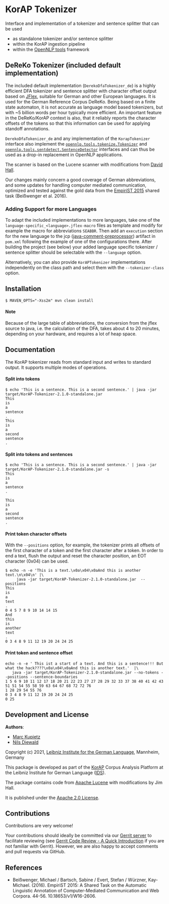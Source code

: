 # KorAP Tokenizer
Interface and implementation of a tokenizer and sentence splitter that can be used

* as standalone tokenizer and/or sentence splitter
* within the KorAP ingestion pipeline
* within the [OpenNLP tools](https://opennlp.apache.org) framework

## DeReKo Tokenizer (included default implementation)
The included default implementation (`DerekoDfaTokenizer_de`) is a highly efficient DFA tokenizer and sentence splitter with character offset output based on [JFlex](https://www.jflex.de/), suitable for German and other European languages.
It is used for the German Reference Corpus DeReKo. Being based on a finite state automaton, 
it is not accurate as language model based tokenizers, but with ~5 billion words per hour typically more efficient.
An important feature in the DeReKo/KorAP context is also, that it reliably reports the character offsets of the tokens 
so that this information can be used for applying standoff annotations.
 
`DerekoDfaTokenizer_de` and any implementation of the `KorapTokenizer` interface also implement the [`opennlp.tools.tokenize.Tokenizer`](https://opennlp.apache.org/docs/1.8.2/apidocs/opennlp-tools/opennlp/tools/tokenize/Tokenizer.html)
and [`opennlp.tools.sentdetect.SentenceDetector`](https://opennlp.apache.org/docs/1.8.2/apidocs/opennlp-tools/opennlp/tools/sentdetect/SentenceDetector.html)
interfaces and can thus be used as a drop-in replacement in OpenNLP applications.

The scanner is based on the Lucene scanner with modifications from [David Hall](https://github.com/dlwh).  

Our changes mainly concern a good coverage of German abbreviations, 
and some updates for handling computer mediated communication, optimized and tested against the gold data from the [EmpiriST 2015](https://sites.google.com/site/empirist2015/) shared task (Beißwenger et al. 2016).

### Adding Support for more Languages
To adapt the included implementations to more languages, take one of the `language-specific_<language>.jflex-macro` files as template and 
modify for example the macro for abbreviations `SEABBR`. Then add an `execution` section for the new language
to the jcp ([java-comment-preprocessor](https://github.com/raydac/java-comment-preprocessor)) artifact in `pom.xml` following the example of one of the configurations there.
After building the project (see below) your added language specific tokenizer / sentence splitter should be selectable with the `--language` option.

Alternatively, you can also provide `KorAPTokenizer` implementations independently on the class path and select them with the `--tokenizer-class` option.

## Installation
```shell script
$ MAVEN_OPTS="-Xss2m" mvn clean install
```
#### Note
Because of the large table of abbreviations, the conversion from the jflex source to java,
i.e. the calculation of the DFA, takes about 4 to 20 minutes, depending on your hardware,
and requires a lot of heap space.

## Documentation
The KorAP tokenizer reads from standard input and writes to standard output. It supports multiple modes of operations.

#### Split into tokens
```
$ echo 'This is a sentence. This is a second sentence.' | java -jar target/KorAP-Tokenizer-2.1.0-standalone.jar
This
is
a
sentence
.
This
is
a
second
sentence
.

```
#### Split into tokens and sentences
```
$ echo 'This is a sentence. This is a second sentence.' | java -jar target/KorAP-Tokenizer-2.1.0-standalone.jar -s
This
is
a
sentence
.

This
is
a
second
sentence
.

```

#### Print token character offsets
With the `--positions` option, for example, the tokenizer prints all offsets of the first character of a token and the first character after a token.
In order to end a text, flush the output and reset the character position, an EOT character (0x04) can be used.
```
$ echo -n -e 'This is a text.\x0a\x04\x0aAnd this is another text.\n\x04\n' |\
     java -jar target/KorAP-Tokenizer-2.1.0-standalone.jar  --positions
This
is
a
text
.
0 4 5 7 8 9 10 14 14 15
And
this
is
another
text
.
0 3 4 8 9 11 12 19 20 24 24 25
```
#### Print token and sentence offset
```
echo -n -e ' This ist a start of a text. And this is a sentence!!! But what the hack????\x0a\x04\x0aAnd this is another text.'  |\
   java -jar target/KorAP-Tokenizer-2.1.0-standalone.jar --no-tokens --positions --sentence-boundaries
1 5 6 9 10 11 12 17 18 20 21 22 23 27 27 28 29 32 33 37 38 40 41 42 43 51 51 54 55 58 59 63 64 67 68 72 72 76
1 28 29 54 55 76
0 3 4 8 9 11 12 19 20 24 24 25
0 25
```

## Development and License

**Authors**: 
* [Marc Kupietz](https://www1.ids-mannheim.de/digspra/personal/kupietz.html)
* [Nils Diewald](https://www1.ids-mannheim.de/digspra/personal/diewald.html)

Copyright (c) 2021, [Leibniz Institute for the German Language](http://www.ids-mannheim.de/), Mannheim, Germany

This package is developed as part of the [KorAP](http://korap.ids-mannheim.de/)
Corpus Analysis Platform at the Leibniz Institute for German Language
([IDS](http://www.ids-mannheim.de/)).

The package contains code from [Apache Lucene](https://lucene.apache.org/) with modifications by Jim Hall.

It is published under the [Apache 2.0 License](LICENSE).

## Contributions

Contributions are very welcome!

Your contributions should ideally be committed via our [Gerrit server](https://korap.ids-mannheim.de/gerrit/)
to facilitate reviewing (see [Gerrit Code Review - A Quick Introduction](https://korap.ids-mannheim.de/gerrit/Documentation/intro-quick.html)
if you are not familiar with Gerrit). However, we are also happy to accept comments and pull requests
via GitHub.

## References
- Beißwenger, Michael / Bartsch, Sabine / Evert, Stefan / Würzner, Kay-Michael. (2016). EmpiriST 2015: A Shared Task on the Automatic Linguistic Annotation of Computer-Mediated Communication and Web Corpora. 44-56. 10.18653/v1/W16-2606. 
